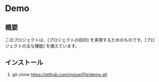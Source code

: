 # Demo

## 概要

このプロジェクトは、[プロジェクトの目的] を実現するためのものです。[プロジェクトの主な機能] を備えています。

## インストール

1. git clone https://github.com/mizue31g/demo.git
